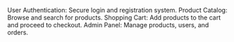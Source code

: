 User Authentication: Secure login and registration system.
Product Catalog: Browse and search for products.
Shopping Cart: Add products to the cart and proceed to checkout.
Admin Panel: Manage products, users, and orders.
